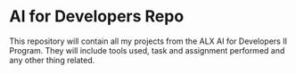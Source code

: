 # AI for Developers Repo
This repository will contain all my projects from the ALX AI for Developers II Program. They will include tools used, task and assignment performed and any other thing related.

